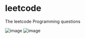 # leetcode
The leetcode Programming questions

![image](https://user-images.githubusercontent.com/12110573/168505026-7c9d3f80-eea4-4ba4-b68b-26158742ab61.png)
![image](https://user-images.githubusercontent.com/12110573/168505251-4d8dab8f-8b01-4adc-bdc2-9fc1e2e0df7b.png)

